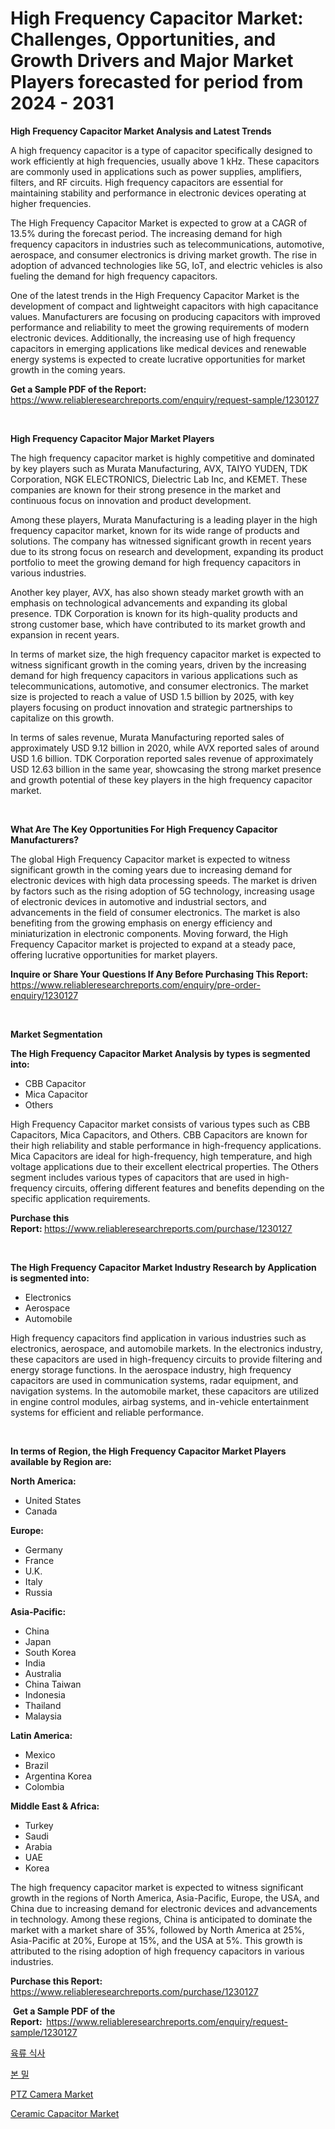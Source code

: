 <p><h1>High Frequency Capacitor Market: Challenges, Opportunities, and Growth Drivers and Major Market Players forecasted for period from 2024 - 2031</h1></p><p><strong>High Frequency Capacitor Market Analysis and Latest Trends</strong></p>
<p><p>A high frequency capacitor is a type of capacitor specifically designed to work efficiently at high frequencies, usually above 1 kHz. These capacitors are commonly used in applications such as power supplies, amplifiers, filters, and RF circuits. High frequency capacitors are essential for maintaining stability and performance in electronic devices operating at higher frequencies.</p><p>The High Frequency Capacitor Market is expected to grow at a CAGR of 13.5% during the forecast period. The increasing demand for high frequency capacitors in industries such as telecommunications, automotive, aerospace, and consumer electronics is driving market growth. The rise in adoption of advanced technologies like 5G, IoT, and electric vehicles is also fueling the demand for high frequency capacitors.</p><p>One of the latest trends in the High Frequency Capacitor Market is the development of compact and lightweight capacitors with high capacitance values. Manufacturers are focusing on producing capacitors with improved performance and reliability to meet the growing requirements of modern electronic devices. Additionally, the increasing use of high frequency capacitors in emerging applications like medical devices and renewable energy systems is expected to create lucrative opportunities for market growth in the coming years.</p></p>
<p><strong>Get a Sample PDF of the Report:&nbsp;</strong> <a href="https://www.reliableresearchreports.com/enquiry/request-sample/1230127">https://www.reliableresearchreports.com/enquiry/request-sample/1230127</a></p>
<p>&nbsp;</p>
<p><strong>High Frequency Capacitor Major Market Players</strong></p>
<p><p>The high frequency capacitor market is highly competitive and dominated by key players such as Murata Manufacturing, AVX, TAIYO YUDEN, TDK Corporation, NGK ELECTRONICS, Dielectric Lab Inc, and KEMET. These companies are known for their strong presence in the market and continuous focus on innovation and product development.</p><p>Among these players, Murata Manufacturing is a leading player in the high frequency capacitor market, known for its wide range of products and solutions. The company has witnessed significant growth in recent years due to its strong focus on research and development, expanding its product portfolio to meet the growing demand for high frequency capacitors in various industries.</p><p>Another key player, AVX, has also shown steady market growth with an emphasis on technological advancements and expanding its global presence. TDK Corporation is known for its high-quality products and strong customer base, which have contributed to its market growth and expansion in recent years.</p><p>In terms of market size, the high frequency capacitor market is expected to witness significant growth in the coming years, driven by the increasing demand for high frequency capacitors in various applications such as telecommunications, automotive, and consumer electronics. The market size is projected to reach a value of USD 1.5 billion by 2025, with key players focusing on product innovation and strategic partnerships to capitalize on this growth.</p><p>In terms of sales revenue, Murata Manufacturing reported sales of approximately USD 9.12 billion in 2020, while AVX reported sales of around USD 1.6 billion. TDK Corporation reported sales revenue of approximately USD 12.63 billion in the same year, showcasing the strong market presence and growth potential of these key players in the high frequency capacitor market.</p></p>
<p>&nbsp;</p>
<p><strong>What Are The Key Opportunities For High Frequency Capacitor Manufacturers?</strong></p>
<p><p>The global High Frequency Capacitor market is expected to witness significant growth in the coming years due to increasing demand for electronic devices with high data processing speeds. The market is driven by factors such as the rising adoption of 5G technology, increasing usage of electronic devices in automotive and industrial sectors, and advancements in the field of consumer electronics. The market is also benefiting from the growing emphasis on energy efficiency and miniaturization in electronic components. Moving forward, the High Frequency Capacitor market is projected to expand at a steady pace, offering lucrative opportunities for market players.</p></p>
<p><strong>Inquire or Share Your Questions If Any Before Purchasing This Report:</strong> <a href="https://www.reliableresearchreports.com/enquiry/pre-order-enquiry/1230127">https://www.reliableresearchreports.com/enquiry/pre-order-enquiry/1230127</a></p>
<p>&nbsp;</p>
<p><strong>Market Segmentation</strong></p>
<p><strong>The High Frequency Capacitor Market Analysis by types is segmented into:</strong></p>
<p><ul><li>CBB Capacitor</li><li>Mica Capacitor</li><li>Others</li></ul></p>
<p><p>High Frequency Capacitor market consists of various types such as CBB Capacitors, Mica Capacitors, and Others. CBB Capacitors are known for their high reliability and stable performance in high-frequency applications. Mica Capacitors are ideal for high-frequency, high temperature, and high voltage applications due to their excellent electrical properties. The Others segment includes various types of capacitors that are used in high-frequency circuits, offering different features and benefits depending on the specific application requirements.</p></p>
<p><strong>Purchase this Report:&nbsp;</strong><a href="https://www.reliableresearchreports.com/purchase/1230127">https://www.reliableresearchreports.com/purchase/1230127</a></p>
<p>&nbsp;</p>
<p><strong>The High Frequency Capacitor Market Industry Research by Application is segmented into:</strong></p>
<p><ul><li>Electronics</li><li>Aerospace</li><li>Automobile</li></ul></p>
<p><p>High frequency capacitors find application in various industries such as electronics, aerospace, and automobile markets. In the electronics industry, these capacitors are used in high-frequency circuits to provide filtering and energy storage functions. In the aerospace industry, high frequency capacitors are used in communication systems, radar equipment, and navigation systems. In the automobile market, these capacitors are utilized in engine control modules, airbag systems, and in-vehicle entertainment systems for efficient and reliable performance.</p></p>
<p>&nbsp;</p>
<p><strong>In terms of Region, the High Frequency Capacitor Market Players available by Region are:</strong></p>
<p>
    <p> <strong> North America: </strong>
        <ul>
            <li>United States</li>
            <li>Canada</li>
        </ul>
        </p> 
    <p> <strong> Europe: </strong>
        <ul>
            <li>Germany</li>
            <li>France</li>
            <li>U.K.</li>
            <li>Italy</li>
            <li>Russia</li>
        </ul>
        </p> 
    <p> <strong> Asia-Pacific: </strong>
        <ul>
            <li>China</li>
            <li>Japan</li>
            <li>South Korea</li>
            <li>India</li>
            <li>Australia</li>
            <li>China Taiwan</li>
            <li>Indonesia</li>
            <li>Thailand</li>
            <li>Malaysia</li>
        </ul>
        </p> 
    <p> <strong> Latin America: </strong>
        <ul>
            <li>Mexico</li>
            <li>Brazil</li>
            <li>Argentina Korea</li>
            <li>Colombia</li>
        </ul>
        </p> 
    <p> <strong> Middle East & Africa: </strong>
        <ul>
            <li>Turkey</li>
            <li>Saudi</li>
            <li>Arabia</li>
            <li>UAE</li>
            <li>Korea</li>
        </ul>
    </p>
    </p>
<p><p>The high frequency capacitor market is expected to witness significant growth in the regions of North America, Asia-Pacific, Europe, the USA, and China due to increasing demand for electronic devices and advancements in technology. Among these regions, China is anticipated to dominate the market with a market share of 35%, followed by North America at 25%, Asia-Pacific at 20%, Europe at 15%, and the USA at 5%. This growth is attributed to the rising adoption of high frequency capacitors in various industries.</p></p>
<p><strong>Purchase this Report: </strong><a href="https://www.reliableresearchreports.com/purchase/1230127">https://www.reliableresearchreports.com/purchase/1230127</a></p>
<p>&nbsp;<strong>Get a Sample PDF of the Report:&nbsp;&nbsp;</strong><a href="https://www.reliableresearchreports.com/enquiry/request-sample/1230127">https://www.reliableresearchreports.com/enquiry/request-sample/1230127</a></p>
<p><strong></strong></p>
<p><p><a href="https://github.com/CliftonFisher9067/Market-Research-Report-List-1/blob/main/75837679181.md">육류 식사</a></p><p><a href="https://github.com/fernandotryO5lson96765/Market-Research-Report-List-1/blob/main/24402049182.md">본 밀</a></p><p><a href="https://github.com/luckyshygirl/Market-Research-Report-List-3/blob/main/ptz-camera-market.md">PTZ Camera Market</a></p><p><a href="https://github.com/markusgodoy/Market-Research-Report-List-2/blob/main/ceramic-capacitor-market.md">Ceramic Capacitor Market</a></p></p>